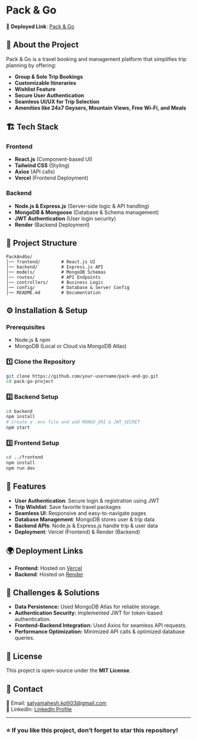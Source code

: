 # Pack & Go

🔗 **Deployed Link**: [Pack & Go](https://packngo.vercel.app)


## 🚀 About the Project
Pack & Go is a travel booking and management platform that simplifies trip planning by offering:
- **Group & Solo Trip Bookings**
- **Customizable Itineraries**
- **Wishlist Feature**
- **Secure User Authentication**
- **Seamless UI/UX for Trip Selection**
- **Amenities like 24x7 Geysers, Mountain Views, Free Wi-Fi, and Meals**

## 🏗️ Tech Stack
### **Frontend**
- **React.js** (Component-based UI)
- **Tailwind CSS** (Styling)
- **Axios** (API calls)
- **Vercel** (Frontend Deployment)

### **Backend**
- **Node.js & Express.js** (Server-side logic & API handling)
- **MongoDB & Mongoose** (Database & Schema management)
- **JWT Authentication** (User login security)
- **Render** (Backend Deployment)

## 📂 Project Structure
```
PackAndGo/
│── frontend/        # React.js UI
│── backend/         # Express.js API
│── models/          # MongoDB Schemas
│── routes/          # API Endpoints
│── controllers/     # Business Logic
│── config/          # Database & Server Config
│── README.md        # Documentation
```

## ⚙️ Installation & Setup
### **Prerequisites**
- Node.js & npm
- MongoDB (Local or Cloud via MongoDB Atlas)

### **1️⃣ Clone the Repository**
```sh
git clone https://github.com/your-username/pack-and-go.git
cd pack-go-project
```

### **2️⃣ Backend Setup**
```sh
cd backend
npm install
# Create a .env file and add MONGO_URI & JWT_SECRET
npm start
```

### **3️⃣ Frontend Setup**
```sh
cd ../frontend
npm install
npm run dev
```

## 🚀 Features
- **User Authentication**: Secure login & registration using JWT
- **Trip Wishlist**: Save favorite travel packages
- **Seamless UI**: Responsive and easy-to-navigate pages
- **Database Management**: MongoDB stores user & trip data
- **Backend APIs**: Node.js & Express.js handle trip & user data
- **Deployment**: Vercel (Frontend) & Render (Backend)

## 🌍 Deployment Links  
- **Frontend**: Hosted on [Vercel](https://packngo.vercel.app)
- **Backend**: Hosted on [Render](https://render.com/) 

## 📌 Challenges & Solutions
- **Data Persistence:** Used MongoDB Atlas for reliable storage.
- **Authentication Security:** Implemented JWT for token-based authentication.
- **Frontend-Backend Integration:** Used Axios for seamless API requests.
- **Performance Optimization:** Minimized API calls & optimized database queries.

## 📜 License
This project is open-source under the **MIT License**.

## 📩 Contact
📧 Email: satyamahesh.kolli03@gmail.com  
🔗 LinkedIn: [LinkedIn Profile](https://www.linkedin.com/in/satyamaheshkolli/)  

---

### ⭐ If you like this project, don’t forget to **star** this repository!
